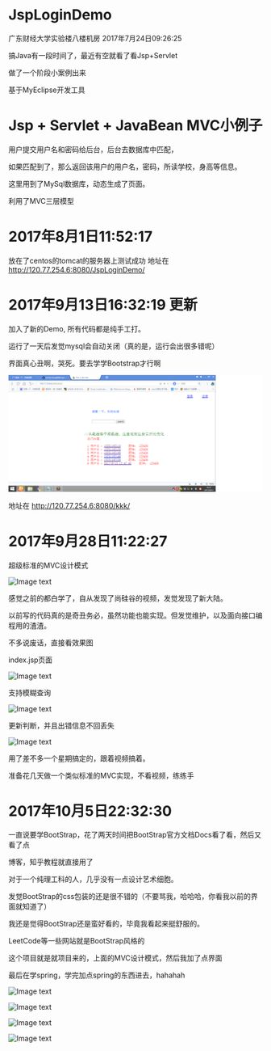 # JspLoginDemo

广东财经大学实验楼八楼机房  2017年7月24日09:26:25

搞Java有一段时间了，最近有空就看了看Jsp+Servlet

做了一个阶段小案例出来

基于MyEclipse开发工具

# Jsp + Servlet + JavaBean MVC小例子

用户提交用户名和密码给后台，后台去数据库中匹配，

如果匹配到了，那么返回该用户的用户名，密码，所读学校，身高等信息。

这里用到了MySql数据库，动态生成了页面。

利用了MVC三层模型

# 2017年8月1日11:52:17
放在了centos的tomcat的服务器上测试成功
地址在 http://120.77.254.6:8080/JspLoginDemo/

# 2017年9月13日16:32:19 更新

加入了新的Demo, 所有代码都是纯手工打。

运行了一天后发觉mysql会自动关闭（真的是，运行会出很多错呢）

界面真心丑啊，哭死。要去学学Bootstrap才行啊

![Image text](https://github.com/wenbochang888/JspLoginDemo/blob/master/kkk.png)

地址在 http://120.77.254.6:8080/kkk/

# 2017年9月28日11:22:27

超级标准的MVC设计模式

![Image text](https://github.com/wenbochang888/MVC/blob/master/img/MVC.png)

感觉之前的都白学了，自从发现了尚硅谷的视频，发觉发现了新大陆。

以前写的代码真的是奇丑务必，虽然功能也能实现。但发觉维护，以及面向接口编程用的渣渣。

不多说废话，直接看效果图

index.jsp页面

![Image text](https://github.com/wenbochang888/MVC/blob/master/img/index.png)

支持模糊查询

![Image text](https://github.com/wenbochang888/MVC/blob/master/img/query.png)

更新判断，并且出错信息不回丢失

![Image text](https://github.com/wenbochang888/MVC/blob/master/img/update.png)

用了差不多一个星期搞定的，跟着视频搞着。

准备花几天做一个类似标准的MVC实现，不看视频，练练手

# 2017年10月5日22:32:30

一直说要学BootStrap，花了两天时间把BootStrap官方文档Docs看了看，然后又看了点

博客，知乎教程就直接用了

对于一个纯理工科的人，几乎没有一点设计艺术细胞。

发觉BootStrap的css包装的还是很不错的（不要骂我，哈哈哈，你看我以前的界面就知道了）

我还是觉得BootStrap还是蛮好看的，毕竟我看起来挺舒服的。

LeetCode等一些网站就是BootStrap风格的

这个项目就是就项目来的，上面的MVC设计模式，然后我加了点界面

最后在学spring，学完加点spring的东西进去，hahahah

![Image text](https://github.com/wenbochang888/MVC/blob/master/img/BootStrap1.png)

![Image text](https://github.com/wenbochang888/MVC/blob/master/img/BootStrap2.png)

![Image text](https://github.com/wenbochang888/MVC/blob/master/img/BootStrap3.png)

![Image text](https://github.com/wenbochang888/MVC/blob/master/img/BootStrap4.png)